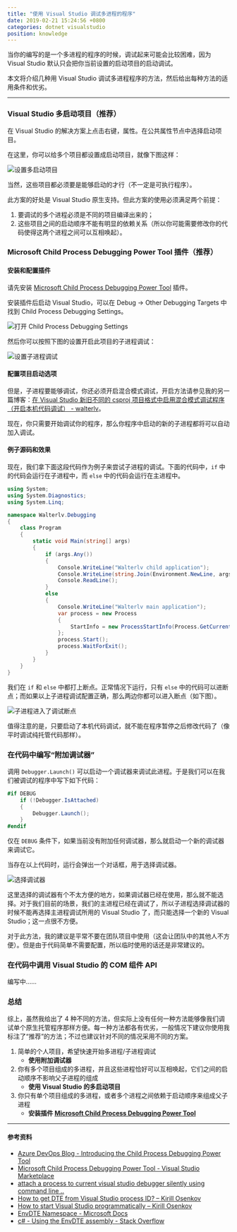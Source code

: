 ```yaml
---
title: "使用 Visual Studio 调试多进程的程序"
date: 2019-02-21 15:24:56 +0800
categories: dotnet visualstudio
position: knowledge
---
```


当你的编写的是一个多进程的程序的时候，调试起来可能会比较困难，因为 Visual Studio 默认只会把你当前设置的启动项目的启动调试。

本文将介绍几种用 Visual Studio 调试多进程程序的方法，然后给出每种方法的适用条件和优劣。

---

<div id="toc"></div>

### Visual Studio 多启动项目（推荐）

在 Visual Studio 的解决方案上点击右键，属性。在公共属性节点中选择启动项目。

在这里，你可以给多个项目都设置成启动项目，就像下图这样：

![设置多启动项目](/static/posts/2019-02-20-22-53-42.png)

当然，这些项目都必须要是能够启动的才行（不一定是可执行程序）。

此方案的好处是 Visual Studio 原生支持。但此方案的使用必须满足两个前提：

1. 要调试的多个进程必须是不同的项目编译出来的；
1. 这些项目之间的启动顺序不能有明显的依赖关系（所以你可能需要修改你的代码使得这两个进程之间可以互相唤起）。

### Microsoft Child Process Debugging Power Tool 插件（推荐）

#### 安装和配置插件

请先安装 [Microsoft Child Process Debugging Power Tool](https://marketplace.visualstudio.com/items?itemName=vsdbgplat.MicrosoftChildProcessDebuggingPowerTool) 插件。

安装插件后启动 Visual Studio，可以在 Debug -> Other Debugging Targets 中找到 Child Process Debugging Settings。

![打开 Child Process Debugging Settings](/static/posts/2019-02-20-21-48-22.png)

然后你可以按照下图的设置开启此项目的子进程调试：

![设置子进程调试](/static/posts/2019-02-20-21-52-07.png)

#### 配置项目启动选项

但是，子进程要能够调试，你还必须开启混合模式调试，开启方法请参见我的另一篇博客：[在 Visual Studio 新旧不同的 csproj 项目格式中启用混合模式调试程序（开启本机代码调试） - walterlv](/post/visual-studio-enable-native-code-debugging.html)。

现在，你只需要开始调试你的程序，那么你程序中启动的新的子进程都将可以自动加入调试。

#### 例子源码和效果

现在，我们拿下面这段代码作为例子来尝试子进程的调试。下面的代码中，`if` 中的代码会运行在子进程中，而 `else` 中的代码会运行在主进程中。

```csharp
using System;
using System.Diagnostics;
using System.Linq;

namespace Walterlv.Debugging
{
    class Program
    {
        static void Main(string[] args)
        {
            if (args.Any())
            {
                Console.WriteLine("Walterlv child application");
                Console.WriteLine(string.Join(Environment.NewLine, args));
                Console.ReadLine();
            }
            else
            {
                Console.WriteLine("Walterlv main application");
                var process = new Process
                {
                    StartInfo = new ProcessStartInfo(Process.GetCurrentProcess().MainModule.FileName, "--child"),
                };
                process.Start();
                process.WaitForExit();
            }
        }
    }
}
```

我们在 `if` 和 `else` 中都打上断点。正常情况下运行，只有 `else` 中的代码可以进断点；而如果以上子进程调试配置正确，那么两边你都可以进入断点（如下图）。

![子进程进入了调试断点](/static/posts/2019-02-20-22-51-12.png)

值得注意的是，只要启动了本机代码调试，就不能在程序暂停之后修改代码了（像平时调试纯托管代码那样）。

### 在代码中编写“附加调试器”

调用 `Debugger.Launch()` 可以启动一个调试器来调试此进程。于是我们可以在我们被调试的程序中写下如下代码：

```csharp
#if DEBUG
    if (!Debugger.IsAttached)
    {
        Debugger.Launch();
    }
#endif
```

仅在 `DEBUG` 条件下，如果当前没有附加任何调试器，那么就启动一个新的调试器来调试它。

当存在以上代码时，运行会弹出一个对话框，用于选择调试器。

![选择调试器](/static/posts/2019-02-21-08-19-53.png)

这里选择的调试器有个不太方便的地方，如果调试器已经在使用，那么就不能选择。对于我们目前的场景，我们的主进程已经在调试了，所以子进程选择调试器的时候不能再选择主进程调试所用的 Visual Studio 了，而只能选择一个新的 Visual Studio；这一点很不方便。

对于此方法，我的建议是平常不要在团队项目中使用（这会让团队中的其他人不方便）。但是由于代码简单不需要配置，所以临时使用的话还是非常建议的。

### 在代码中调用 Visual Studio 的 COM 组件 API

编写中……

### 总结

综上，虽然我给出了 4 种不同的方法，但实际上没有任何一种方法能够像我们调试单个原生托管程序那样方便。每一种方法都各有优劣，一般情况下建议你使用我标注了“推荐”的方法；不过也建议针对不同的情况采用不同的方案。

1. 简单的个人项目，希望快速开始多进程/子进程调试
    - **使用附加调试器**
1. 你有多个项目组成的多进程，并且这些进程恰好可以互相唤起，它们之间的启动顺序不影响父子进程的组成
    - **使用 Visual Studio 的多启动项目**
1. 你只有单个项目组成的多进程，或者多个进程之间依赖于启动顺序来组成父子进程
    - **安装插件 [Microsoft Child Process Debugging Power Tool](https://marketplace.visualstudio.com/items?itemName=vsdbgplat.MicrosoftChildProcessDebuggingPowerTool)**

---

#### 参考资料

- [Azure DevOps Blog - Introducing the Child Process Debugging Power Tool](https://devblogs.microsoft.com/devops/introducing-the-child-process-debugging-power-tool/)
- [Microsoft Child Process Debugging Power Tool - Visual Studio Marketplace](https://marketplace.visualstudio.com/items?itemName=vsdbgplat.MicrosoftChildProcessDebuggingPowerTool)
- [attach a process to current visual studio debugger silently using command line ..](https://social.msdn.microsoft.com/Forums/vstudio/en-US/337c252e-98b3-4e88-b380-e9a58d88a706/attach-a-process-to-current-visual-studio-debugger-silently-using-command-line-?forum=vsdebug)
- [How to get DTE from Visual Studio process ID? – Kirill Osenkov](https://blogs.msdn.microsoft.com/kirillosenkov/2011/08/10/how-to-get-dte-from-visual-studio-process-id/)
- [How to start Visual Studio programmatically – Kirill Osenkov](https://blogs.msdn.microsoft.com/kirillosenkov/2009/03/03/how-to-start-visual-studio-programmatically/)
- [EnvDTE Namespace - Microsoft Docs](https://docs.microsoft.com/en-us/dotnet/api/envdte?view=visualstudiosdk-2017)
- [c# - Using the EnvDTE assembly - Stack Overflow](https://stackoverflow.com/a/19374401/6233938)
